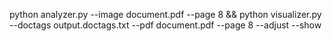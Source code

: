 python analyzer.py --image document.pdf --page 8 && python visualizer.py --doctags output.doctags.txt --pdf document.pdf --page 8 --adjust --show